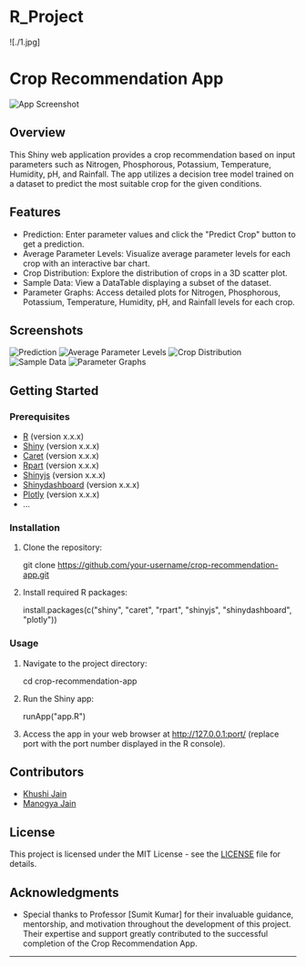 # R_Project
![./1.jpg]

# Crop Recommendation App

![App Screenshot](<https://imgur.com/P3zizag>)

## Overview

This Shiny web application provides a crop recommendation based on input parameters such as Nitrogen, Phosphorous, Potassium, Temperature, Humidity, pH, and Rainfall. The app utilizes a decision tree model trained on a dataset to predict the most suitable crop for the given conditions.

## Features

- Prediction: Enter parameter values and click the "Predict Crop" button to get a prediction.
- Average Parameter Levels: Visualize average parameter levels for each crop with an interactive bar chart.
- Crop Distribution: Explore the distribution of crops in a 3D scatter plot.
- Sample Data: View a DataTable displaying a subset of the dataset.
- Parameter Graphs: Access detailed plots for Nitrogen, Phosphorous, Potassium, Temperature, Humidity, pH, and Rainfall levels for each crop.

## Screenshots

![Prediction](<https://imgur.com/PIBKGKM>)
![Average Parameter Levels](<https://imgur.com/IBPoTsy>)
![Crop Distribution](<https://imgur.com/kP7Fixk>)
![Sample Data](<https://imgur.com/hbOs93F>)
![Parameter Graphs](<https://imgur.com/am8AKCg>)

## Getting Started

### Prerequisites

- [R](https://www.r-project.org/) (version x.x.x)
- [Shiny](https://shiny.rstudio.com/) (version x.x.x)
- [Caret](https://topepo.github.io/caret/index.html) (version x.x.x)
- [Rpart](https://cran.r-project.org/web/packages/rpart/index.html) (version x.x.x)
- [Shinyjs](https://cran.r-project.org/web/packages/shinyjs/index.html) (version x.x.x)
- [Shinydashboard](https://cran.r-project.org/web/packages/shinydashboard/index.html) (version x.x.x)
- [Plotly](https://plotly.com/r/) (version x.x.x)
- ...

### Installation

1. Clone the repository:

      git clone https://github.com/your-username/crop-recommendation-app.git
   

2. Install required R packages:

      install.packages(c("shiny", "caret", "rpart", "shinyjs", "shinydashboard", "plotly"))
   

### Usage

1. Navigate to the project directory:

      cd crop-recommendation-app
   

2. Run the Shiny app:

      runApp("app.R")
   

3. Access the app in your web browser at http://127.0.0.1:port/ (replace port with the port number displayed in the R console).

## Contributors

- [Khushi Jain](https://github.com/khushi2807)
- [Manogya Jain](https://github.com/)

## License

This project is licensed under the MIT License - see the [LICENSE](LICENSE) file for details.

## Acknowledgments

- Special thanks to Professor [Sumit Kumar] for their invaluable guidance, mentorship, and motivation throughout the development of this project. Their expertise and support greatly contributed to the successful completion of the Crop Recommendation App.

---


